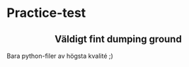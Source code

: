 # Practice-test

<h2 align="center">Väldigt fint dumping ground</h2>
<text align="center">Bara python-filer av högsta kvalité ;)</text>
